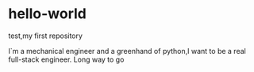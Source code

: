 # hello-world
test,my first repository

I`m a mechanical engineer and a greenhand of python,I want to be a real full-stack engineer. Long way to go




